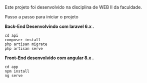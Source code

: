 Este projeto foi desenvolvido na disciplina de WEB II da faculdade. 

Passo a passo para iniciar o projeto

**Back-End  Desenvolvindo com laravel 6.x .**

```
cd api
composer install
php artisan migrate
php artisan serve
```

**Front-End desenvolvido com angular 8.x .**

```
cd app
npm install 
ng serve
```
